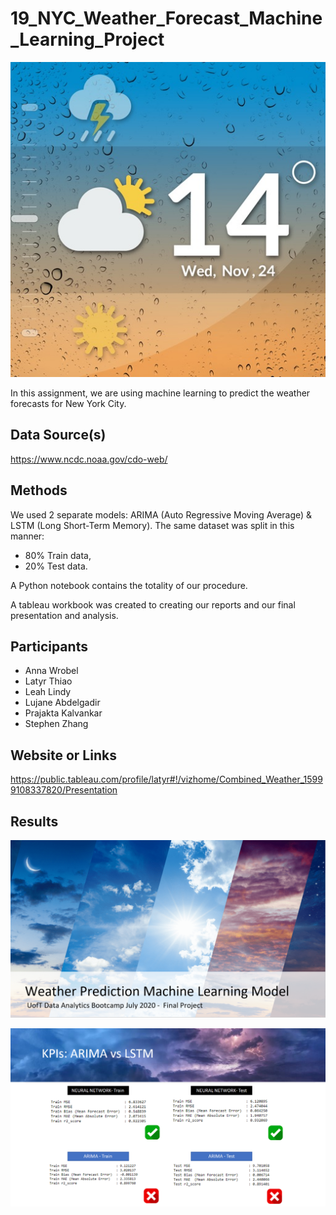 # 19_NYC_Weather_Forecast_Machine_Learning_Project 

<p align="center">
  <img src="Weather_Predictions.jpg">
</p>

In this assignment, we are using machine learning to predict the weather forecasts for New York City. 

## Data Source(s)
https://www.ncdc.noaa.gov/cdo-web/


## Methods
We used 2 separate models: ARIMA (Auto Regressive Moving Average) & LSTM (Long Short-Term Memory). The same dataset was split in this manner:
*  80% Train data,
*  20% Test data.

A Python notebook contains the totality of our procedure.


A tableau workbook was created to creating our reports and our final presentation and analysis.

## Participants
* Anna Wrobel
* Latyr Thiao
* Leah Lindy
* Lujane Abdelgadir
* Prajakta Kalvankar
* Stephen Zhang

## Website or Links
https://public.tableau.com/profile/latyr#!/vizhome/Combined_Weather_15999108337820/Presentation

## Results

![GitHub Logo](Presentation_1.png)

![GitHub Logo](Presentation_2.png)











